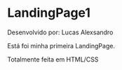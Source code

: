 # LandingPage1

Desenvolvido por: Lucas Alexsandro

Está foi minha primeira LandingPage.

Totalmente feita em HTML/CSS

